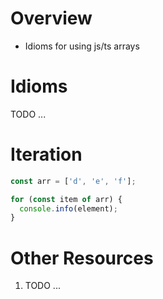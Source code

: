 # Overview
- Idioms for using js/ts arrays


# Idioms
TODO ...


# Iteration
```ts
const arr = ['d', 'e', 'f'];

for (const item of arr) {
  console.info(element);
}
```


# Other Resources
1. TODO ...
